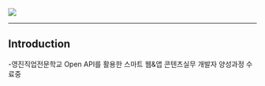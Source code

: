 <img src="https://capsule-render.vercel.app/api?type=waving&color=2F9D27&height=220&section=header&text=Hello,%20Github!&fontSize=40&fontColor=f6f6f6&stroke=353535&strokeWidth=1.5&desc=I'm%20YeonSung&descAlignY=65&descAlign=60" />

---
## Introduction

-영진직업전문학교 Open API를 활용한 스마트 웹&앱 콘텐츠실무 개발자 양성과정 수료중
<!--
https://www.webfx.com/tools/emoji-cheat-sheet/
**koinoniays2/koinoniays2** is a ✨ _special_ ✨ repository because its `README.md` (this file) appears on your GitHub profile.

Here are some ideas to get you started:

- 🔭 I’m currently working on ...
- 🌱 I’m currently learning ...
- 👯 I’m looking to collaborate on ...
- 🤔 I’m looking for help with ...
- 💬 Ask me about ...
- 📫 How to reach me: ...
- 😄 Pronouns: ...
- ⚡ Fun fact: ...
-->
